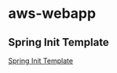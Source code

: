 # aws-webapp

## Spring Init Template

[Spring Init Template](https://start.spring.io/#!type=maven-project&language=java&platformVersion=3.1.3&packaging=jar&jvmVersion=17&groupId=se.distansakademin&artifactId=aws-webapp&name=aws-webapp&description=AWS%20web%20application&packageName=se.distansakademin.aws-webapp&dependencies=devtools,docker-compose,web,session,thymeleaf,security,data-mongodb)